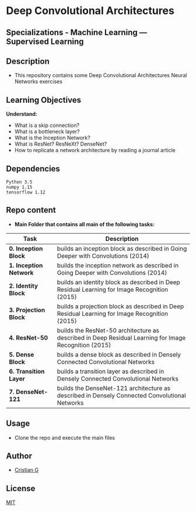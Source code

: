 # Deep Convolutional Architectures

## Specializations - Machine Learning ― Supervised Learning

## Description

* This repository contains some Deep Convolutional Architectures Neural Networks exercises

## Learning Objectives

**Understand:**

* What is a skip connection?
* What is a bottleneck layer?
* What is the Inception Network?
* What is ResNet? ResNeXt? DenseNet?
* How to replicate a network architecture by reading a journal article

## Dependencies
```
Python 3.5
numpy 1.15
tensorflow 1.12
```

## Repo content

* **Main Folder that contains all main of the following tasks:**

| Task | Description |
| --- | --- |
|**0. Inception Block** | builds an inception block as described in Going Deeper with Convolutions (2014)
|**1. Inception Network** | builds the inception network as described in Going Deeper with Convolutions (2014)
|**2. Identity Block** | builds an identity block as described in Deep Residual Learning for Image Recognition (2015)
|**3. Projection Block** | builds a projection block as described in Deep Residual Learning for Image Recognition (2015)
|**4. ResNet-50** | builds the ResNet-50 architecture as described in Deep Residual Learning for Image Recognition (2015)
|**5. Dense Block** | builds a dense block as described in Densely Connected Convolutional Networks
|**6. Transition Layer** | builds a transition layer as described in Densely Connected Convolutional Networks
|**7. DenseNet-121** |  builds the DenseNet-121 architecture as described in Densely Connected Convolutional Networks

## Usage
* Clone the repo and execute the main files

## Author
- [Cristian G](https://github.com/cristian-fg)

## License
[MIT](https://choosealicense.com/licenses/mit/)
